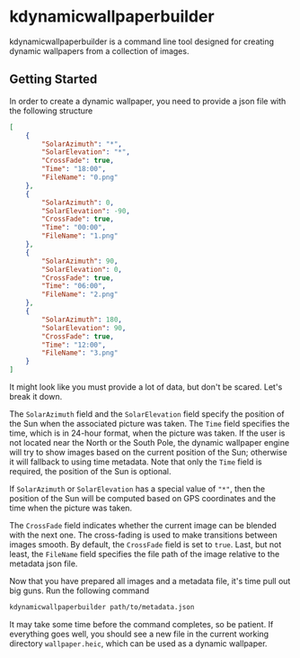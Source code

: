 <!--
SPDX-FileCopyrightText: 2020 Vlad Zahorodnii <vlad.zahorodnii@kde.org>

SPDX-License-Identifier: CC-BY-SA-4.0
-->

# kdynamicwallpaperbuilder

kdynamicwallpaperbuilder is a command line tool designed for creating dynamic wallpapers from a
collection of images.


## Getting Started

In order to create a dynamic wallpaper, you need to provide a json file with the following structure

```json
[
    {
        "SolarAzimuth": "*",
        "SolarElevation": "*",
        "CrossFade": true,
        "Time": "18:00",
        "FileName": "0.png"
    },
    {
        "SolarAzimuth": 0,
        "SolarElevation": -90,
        "CrossFade": true,
        "Time": "00:00",
        "FileName": "1.png"
    },
    {
        "SolarAzimuth": 90,
        "SolarElevation": 0,
        "CrossFade": true,
        "Time": "06:00",
        "FileName": "2.png"
    },
    {
        "SolarAzimuth": 180,
        "SolarElevation": 90,
        "CrossFade": true,
        "Time": "12:00",
        "FileName": "3.png"
    }
]
```

It might look like you must provide a lot of data, but don't be scared. Let's break it down.

The `SolarAzimuth` field and the `SolarElevation` field specify the position of the Sun when the
associated picture was taken. The `Time` field specifies the time, which is in 24-hour format, when
the picture was taken. If the user is not located near the North or the South Pole, the dynamic
wallpaper engine will try to show images based on the current position of the Sun; otherwise it will
fallback to using time metadata. Note that only the `Time` field is required, the position of the
Sun is optional.

If `SolarAzimuth` or `SolarElevation` has a special value of `"*"`, then the position of the Sun
will be computed based on GPS coordinates and the time when the picture was taken.

The `CrossFade` field indicates whether the current image can be blended with the next one. The
cross-fading is used to make transitions between images smooth. By default, the `CrossFade` field is
set to `true`. Last, but not least, the `FileName` field specifies the file path of the image
relative to the metadata json file.

Now that you have prepared all images and a metadata file, it's time pull out big guns. Run the
following command

```sh
kdynamicwallpaperbuilder path/to/metadata.json
```

It may take some time before the command completes, so be patient. If everything goes well, you
should see a new file in the current working directory `wallpaper.heic`, which can be used as a
dynamic wallpaper.
